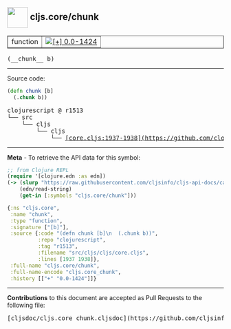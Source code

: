 ## <img width="48px" valign="middle" src="http://i.imgur.com/Hi20huC.png"> cljs.core/chunk

 <table border="1">
<tr>

<td>function</td>
<td><a href="https://github.com/cljsinfo/cljs-api-docs/tree/0.0-1424"><img valign="middle" alt="[+] 0.0-1424" src="https://img.shields.io/badge/+-0.0--1424-lightgrey.svg"></a> </td>
</tr>
</table>

 <samp>
(__chunk__ b)<br>
</samp>

---





Source code:

```clj
(defn chunk [b]
  (.chunk b))
```

 <pre>
clojurescript @ r1513
└── src
    └── cljs
        └── cljs
            └── <ins>[core.cljs:1937-1938](https://github.com/clojure/clojurescript/blob/r1513/src/cljs/cljs/core.cljs#L1937-L1938)</ins>
</pre>


---

__Meta__ - To retrieve the API data for this symbol:

```clj
;; from Clojure REPL
(require '[clojure.edn :as edn])
(-> (slurp "https://raw.githubusercontent.com/cljsinfo/cljs-api-docs/catalog/cljs-api.edn")
    (edn/read-string)
    (get-in [:symbols "cljs.core/chunk"]))
```

```clj
{:ns "cljs.core",
 :name "chunk",
 :type "function",
 :signature ["[b]"],
 :source {:code "(defn chunk [b]\n  (.chunk b))",
          :repo "clojurescript",
          :tag "r1513",
          :filename "src/cljs/cljs/core.cljs",
          :lines [1937 1938]},
 :full-name "cljs.core/chunk",
 :full-name-encode "cljs.core_chunk",
 :history [["+" "0.0-1424"]]}

```

---

__Contributions__ to this document are accepted as Pull Requests to the following file:

 <pre>
[cljsdoc/cljs.core_chunk.cljsdoc](https://github.com/cljsinfo/cljs-api-docs/blob/master/cljsdoc/cljs.core_chunk.cljsdoc)
</pre>

